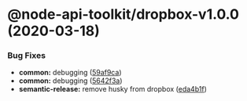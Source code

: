 # @node-api-toolkit/dropbox-v1.0.0 (2020-03-18)


### Bug Fixes

* **common:** debugging ([59af9ca](https://github.com/tolicodes/node-api-toolkit/commit/59af9ca574f0601d163012a378c23c8aa7c71c1d))
* **common:** debugging ([5642f3a](https://github.com/tolicodes/node-api-toolkit/commit/5642f3a5dba8669c78a9db0fa66e48984806555c))
* **semantic-release:** remove husky from dropbox ([eda4b1f](https://github.com/tolicodes/node-api-toolkit/commit/eda4b1feaf23d2316ede70be96aadd3744e33ad4))
